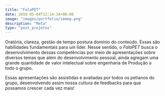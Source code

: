 ```yaml
---
title: "FalaPET"
date: 2018-05-04T12:14:34+06:00
image: "images/portfolio/semep.png"
description: "Meta"
type: "post_projetos"
--- 
```


Oratória, clareza, gestão de tempo postura domínio do conteúdo. Essas são habilidades fundamentais para um líder. Nesse sentido, o _FalaPET_ busca o desenvolvimento dessas competências por meio de apresentações sobre diversos temas que além do desenvolvimento pessoal, ainda agregam uma grande quantidade de valor intelectual sobre engenharia de Produção a todo o grupo.

Essas apresentações são assistidas e avaliadas por todos os petianos do grupo, desenvolvendo assim nossa cultura de feedbacks para que possamos crescer cada vez mais!








